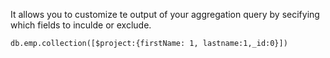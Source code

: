It allows you to customize te output of your aggregation query by secifying which fields to inculde or exclude.


```db.emp.collection([$project:{firstName: 1, lastname:1,_id:0}])```